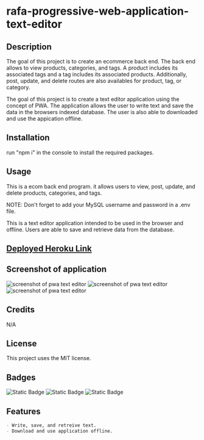 # rafa-progressive-web-application-text-editor

## Description

The goal of this project is to create an ecommerce back end. The back end allows to view products, categories, and tags. A product includes its associated tags and a tag includes its associated products. Additionally, post, update, and delete routes are also availables for product, tag, or category.

The goal of this project is to create a text editor application using the concept of PWA. The application allows the user to write text and save the data in the browsers indexed database. The user is also able to downloaded and use the appication offline.

## Installation

run "npm i" in the console to install the required packages.

## Usage

This is a ecom back end program. it allows users to view, post, update, and delete products, categories, and tags.

NOTE: Don't forget to add your MySQL username and password in a .env file.

This is a text editor application intended to be used in the browser and offline. Users are able to save and retrieve data from the database.

## [Deployed Heroku Link]()

## Screenshot of application

![screenshot of pwa text editor]()
![screenshot of pwa text editor]()
![screenshot of pwa text editor]()

## Credits

N/A

## License

This project uses the MIT license.

## Badges

![Static Badge](https://img.shields.io/badge/JavaScript-orange)
![Static Badge](https://img.shields.io/badge/Webpack-blue)
![Static Badge](https://img.shields.io/badge/IndexDB-purple)

## Features
```md
- Write, save, and retreive text.
- Download and use application offline.
```